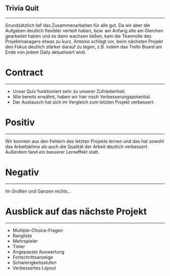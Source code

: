 ## Trivia Quit
---

Grundsätzlich lief das Zusammenarbeiten für alle gut. Da wir aber die Aufgaben deutlich flexibler verteilt haben, bzw. am Anfang alle am Gleichen gearbeitet haben und es dann wachsen ließen, kam die Teamrolle des Projektmanagers etwas zu kurz. Antonio schlägt vor, beim nächsten Projekt den Fokus deutlich stärker darauf zu legen, z.B. indem das Trello Board am Ende von jedem Daily aktualisiert wird.

# Contract
---

- Unser Quiz funktioniert sehr zu unserer Zufriedenheit.
- Wie bereits erwähnt, haben wir hier noch Verbesserungspotential.
- Der Austausch hat sich im Vergleich zum letzten Projekt verbessert.

# Positiv
---

Wir konnten aus den Fehlern des letzten Projekts lernen und das hat sowohl das Arbeitsklima als auch die Qualität der Arbeit deutlich verbessert. Außerdem fand ein besserer Lerneffekt statt.

# Negativ
---

Im Großen und Ganzen nichts...

# Ausblick auf das nächste Projekt
---

- Multiple-Choice-Fragen
- Rangliste
- Mehrspieler
- Timer
- Angepasste Auswertung
- Fortschrittsanzeige
- Schwierigkeitsstufen
- Verbessertes Layout

